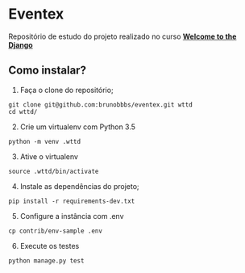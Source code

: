 Eventex
=======

Repositório de estudo do projeto realizado no curso [**Welcome to the Django**](http://welcometothedjango.com.br/)

## Como instalar?

1. Faça o clone do repositório;
```console
git clone git@github.com:brunobbbs/eventex.git wttd
cd wttd/
```
2. Crie um virtualenv com Python 3.5
```console
python -m venv .wttd
```
3. Ative o virtualenv
```console
source .wttd/bin/activate
```
4. Instale as dependências do projeto;
```console
pip install -r requirements-dev.txt
```
5. Configure a instância com .env
```console
cp contrib/env-sample .env
```
6. Execute os testes
```console
python manage.py test
```

